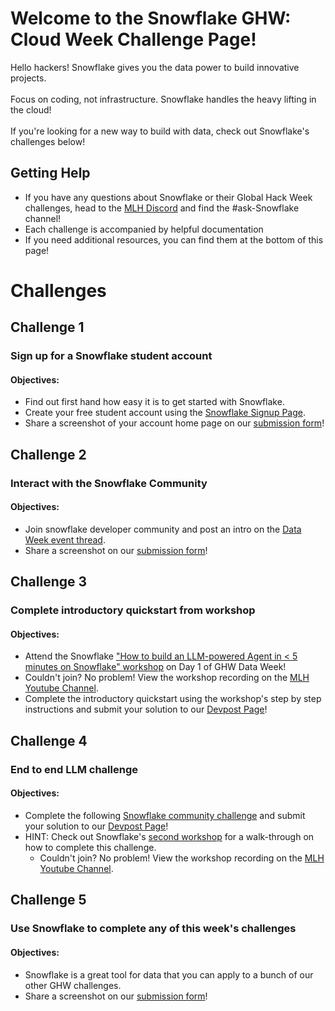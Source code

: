 # Welcome to the Snowflake GHW: Cloud Week Challenge Page!

Hello hackers! Snowflake gives you the data power to build innovative projects. <br><br>
Focus on coding, not infrastructure. Snowflake handles the heavy lifting in the cloud! <br><br> 
If you're looking for a new way to build with data, check out Snowflake's challenges below! <br>

## Getting Help 

* If you have any questions about Snowflake or their Global Hack Week challenges, head to the [MLH Discord](https://discord.mlh.io/) and find the #ask-Snowflake channel!
* Each challenge is accompanied by helpful documentation
* If you need additional resources, you can find them at the bottom of this page! 


# Challenges

## Challenge 1
### Sign up for a Snowflake student account

#### Objectives: 
* Find out first hand how easy it is to get started with Snowflake.
* Create your free student account using the [Snowflake Signup Page](https://mlh.link/ghwcloud325-Snowflake-signup).
* Share a screenshot of your account home page on our [submission form](https://mlh.link/ghwform)! 

## Challenge 2 
### Interact with the Snowflake Community

#### Objectives: 
* Join snowflake developer community and post an intro on the [Data Week event thread](https://mlh.link/ghwcloud325-snowflake-discourse).
* Share a screenshot on our [submission form](https://mlh.link/ghwform)! 

## Challenge 3 
### Complete introductory quickstart from workshop
#### Objectives: 
* Attend the Snowflake ["How to build an LLM-powered Agent in < 5 minutes on Snowflake" workshop](https://mlh.link/ghwcloud325-snowflake-workshop) on Day 1 of GHW Data Week! 
* Couldn't join? No problem! View the workshop recording on the [MLH Youtube Channel](https://www.youtube.com/@MajorLeagueHacking).
* Complete the introductory quickstart using the workshop's step by step instructions and submit your solution to our [Devpost Page](https://mlh.link/ghwdevpost)! 

## Challenge 4 
### End to end LLM challenge
#### Objectives: 
* Complete the following [Snowflake community challenge](ghwcloud325-snowflake-llm) and submit your solution to our [Devpost Page](https://mlh.link/ghwdevpost)! 
* HINT: Check out Snowflake's [second workshop](https://mlh.link/ghwcloud325-Snowflake-workshop2) for a walk-through on how to complete this challenge.
  * Couldn't join? No problem! View the workshop recording on the [MLH Youtube Channel](https://www.youtube.com/@MajorLeagueHacking).

## Challenge 5
### Use Snowflake to complete any of this week's challenges
#### Objectives: 
* Snowflake is a great tool for data that you can apply to a bunch of our other GHW challenges. 
* Share a screenshot on our [submission form](https://mlh.link/ghwform)! 
